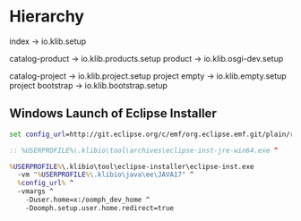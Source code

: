 # Hierarchy

index                   -> io.klib.setup

  catalog-product       -> io.klib.products.setup
    product             -> io.klib.osgi-dev.setup

  catalog-project       -> io.klib.project.setup
    project empty       -> io.klib.empty.setup
    project bootstrap   -> io.klib.bootstrap.setup

## Windows Launch of Eclipse Installer

```bat
set config_url=http://git.eclipse.org/c/emf/org.eclipse.emf.git/plain/releng/org.eclipse.emf.releng/EMFDevelopmentEnvironmentConfiguration.setup

:: %USERPROFILE%\.klibio\tool\archives\eclipse-inst-jre-win64.exe ^

%USERPROFILE%\.klibio\tool\eclipse-installer\eclipse-inst.exe
  -vm "%USERPROFILE%\.klibio\java\ee\JAVA17" ^
  %config_url% ^
  -vmargs ^
    -Duser.home=x:/oomph_dev_home ^
    -Doomph.setup.user.home.redirect=true
```